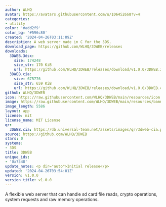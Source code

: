 ```yaml
---
author: WLHQ
avatar: https://avatars.githubusercontent.com/u/106452668?v=4
categories:
- utility
color: '#add2f9'
color_bg: '#596c80'
created: '2024-04-26T03:11:09Z'
description: A web server made in C for the 3DS.
download_page: https://github.com/WLHQ/3DWEB/releases
downloads:
  3DWEB.3dsx:
    size: 174248
    size_str: 170 KiB
    url: https://github.com/WLHQ/3DWEB/releases/download/v1.0.0/3DWEB.3dsx
  3DWEB.cia:
    size: 675776
    size_str: 659 KiB
    url: https://github.com/WLHQ/3DWEB/releases/download/v1.0.0/3DWEB.cia
github: WLHQ/3DWEB
icon: https://raw.githubusercontent.com/WLHQ/3DWEB/main/resources/icon.png
image: https://raw.githubusercontent.com/WLHQ/3DWEB/main/resources/banner.png
image_length: 5586
layout: app
license: mit
license_name: MIT License
qr:
  3DWEB.cia: https://db.universal-team.net/assets/images/qr/3dweb-cia.png
source: https://github.com/WLHQ/3DWEB
stars: 0
systems:
- 3DS
title: 3DWEB
unique_ids:
- '0x7548'
update_notes: <p dir="auto">Initial release</p>
updated: '2024-04-26T03:54:01Z'
version: v1.0.0
version_title: v1.0.0
---
```

A flexible web server that can handle sd card file reads, crypto operations, system requests and raw memory operations.
